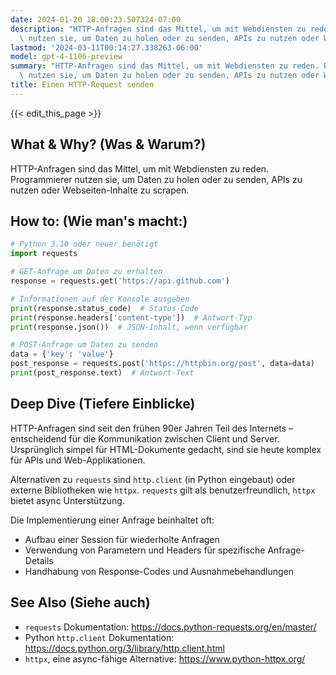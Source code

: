 ```yaml
---
date: 2024-01-20 18:00:23.507324-07:00
description: "HTTP-Anfragen sind das Mittel, um mit Webdiensten zu reden. Programmierer\
  \ nutzen sie, um Daten zu holen oder zu senden, APIs zu nutzen oder Webseiten-\u2026"
lastmod: '2024-03-11T00:14:27.338263-06:00'
model: gpt-4-1106-preview
summary: "HTTP-Anfragen sind das Mittel, um mit Webdiensten zu reden. Programmierer\
  \ nutzen sie, um Daten zu holen oder zu senden, APIs zu nutzen oder Webseiten-\u2026"
title: Einen HTTP-Request senden
---
```


{{< edit_this_page >}}

## What & Why? (Was & Warum?)
HTTP-Anfragen sind das Mittel, um mit Webdiensten zu reden. Programmierer nutzen sie, um Daten zu holen oder zu senden, APIs zu nutzen oder Webseiten-Inhalte zu scrapen.

## How to: (Wie man's macht:)
```Python
# Python 3.10 oder neuer benötigt
import requests

# GET-Anfrage um Daten zu erhalten
response = requests.get('https://api.github.com')

# Informationen auf der Konsole ausgeben
print(response.status_code)  # Status-Code
print(response.headers['content-type'])  # Antwort-Typ
print(response.json())  # JSON-Inhalt, wenn verfügbar

# POST-Anfrage um Daten zu senden
data = {'key': 'value'}
post_response = requests.post('https://httpbin.org/post', data=data)
print(post_response.text)  # Antwort-Text
```

## Deep Dive (Tiefere Einblicke)
HTTP-Anfragen sind seit den frühen 90er Jahren Teil des Internets – entscheidend für die Kommunikation zwischen Client und Server. Ursprünglich simpel für HTML-Dokumente gedacht, sind sie heute komplex für APIs und Web-Applikationen.

Alternativen zu `requests` sind `http.client` (in Python eingebaut) oder externe Bibliotheken wie `httpx`. `requests` gilt als benutzerfreundlich, `httpx` bietet async Unterstützung.

Die Implementierung einer Anfrage beinhaltet oft:
- Aufbau einer Session für wiederholte Anfragen
- Verwendung von Parametern und Headers für spezifische Anfrage-Details
- Handhabung von Response-Codes und Ausnahmebehandlungen

## See Also (Siehe auch)
- `requests` Dokumentation: https://docs.python-requests.org/en/master/
- Python `http.client` Dokumentation: https://docs.python.org/3/library/http.client.html
- `httpx`, eine async-fähige Alternative: https://www.python-httpx.org/
